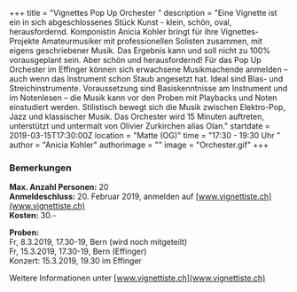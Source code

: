 +++
title = "Vignettes Pop Up Orchester "
description = "Eine Vignette ist ein in sich abgeschlossenes Stück Kunst - klein, schön, oval, herausfordernd. Komponistin Anicia Kohler bringt für ihre Vignettes-Projekte Amateurmusiker mit professionellen Solisten zusammen, mit eigens geschriebener Musik. Das Ergebnis kann und soll nicht zu 100% vorausgeplant sein. Aber schön und herausfordernd! Für das Pop Up Orchester im Effinger können sich erwachsene Musikmachende anmelden – auch wenn das Instrument schon Staub angesetzt hat. Ideal sind Blas- und Streichinstrumente. Voraussetzung sind Basiskenntnisse am Instrument und im Notenlesen – die Musik kann vor den Proben mit Playbacks und Noten einstudiert werden. Stilistisch bewegt sich die Musik zwischen Elektro-Pop, Jazz und klassischer Musik. Das Orchester wird 15 Minuten auftreten, unterstützt und untermalt von Olivier Zurkirchen alias Olan."
startdate = 2019-03-15T17:30:00Z
location = "Matte (OG)"
time = "17:30 - 19:30 Uhr "
author = "Anicia Kohler"
authorimage = ""
image = "Orchester.gif"
+++

### Bemerkungen

**Max. Anzahl Personen:** 20    
**Anmeldeschluss:** 20. Februar 2019, anmelden auf [www.vignettiste.ch](www.vignettiste.ch)    
**Kosten:** 30.-    

**Proben:**    
Fr, 8.3.2019, 17.30-19, Bern (wird noch mitgeteilt)    
Fr, 15.3.2019, 17.30-19, Bern (Effinger)    
Konzert: 15.3.2019, 19.30 im Effinger    

Weitere Informationen unter [www.vignettiste.ch](www.vignettiste.ch)

